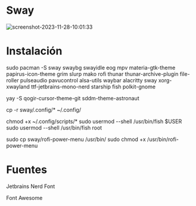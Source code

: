 # Sway
![screenshot-2023-11-28-10:01:33](https://github.com/dilanrojas/sway/assets/99371498/76ce3e11-1aed-44b1-8fb5-605b51cab35a)

# Instalación

sudo pacman -S sway swaybg swayidle eog mpv materia-gtk-theme papirus-icon-theme grim slurp mako rofi thunar thunar-archive-plugin file-roller pulseaudio pavucontrol alsa-utils waybar alacritty sway xorg-xwayland ttf-jetbrains-mono-nerd starship fish polkit-gnome

yay -S qogir-cursor-theme-git sddm-theme-astronaut

cp -r sway/.config/* ~/.config/

chmod +x ~/.config/scripts/*
sudo usermod --shell /usr/bin/fish $USER
sudo usermod --shell /usr/bin/fish root

sudo cp sway/rofi-power-menu /usr/bin/
sudo chmod +x /usr/bin/rofi-power-menu

# Fuentes

Jetbrains Nerd Font

Font Awesome
